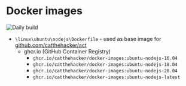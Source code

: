 # Docker images

![Daily build](https://github.com/CatTheHacker/docker-images/workflows/Daily%20build/badge.svg)

- `\linux\ubuntu\nodejs\Dockerfile` - used as base image for [github.com/catthehacker/act](https://github.com/catthehacker/act)
  - ghcr.io (GitHub Container Registry)
    - `ghcr.io/catthehacker/docker-images:ubuntu-nodejs-16.04`
    - `ghcr.io/catthehacker/docker-images:ubuntu-nodejs-18.04`
    - `ghcr.io/catthehacker/docker-images:ubuntu-nodejs-20.04`
    - `ghcr.io/catthehacker/docker-images:ubuntu-nodejs-latest`
